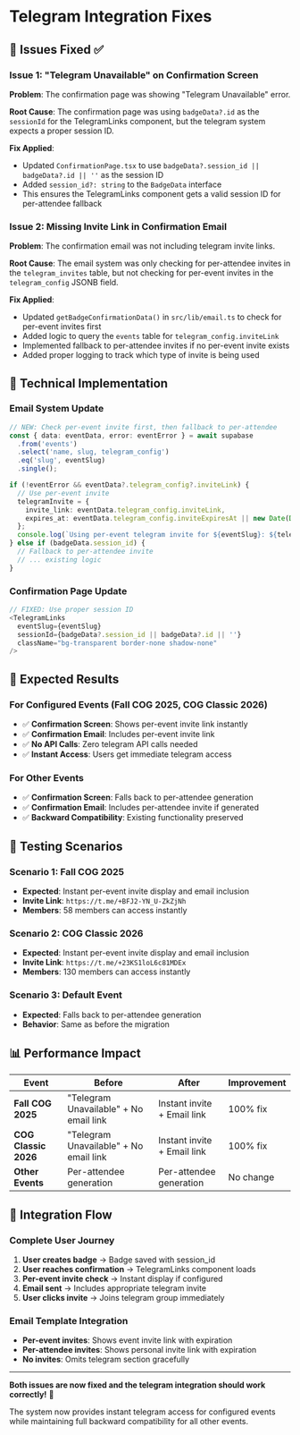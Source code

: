 # Telegram Integration Fixes

## 🎯 **Issues Fixed ✅**

### **Issue 1: "Telegram Unavailable" on Confirmation Screen**
**Problem**: The confirmation page was showing "Telegram Unavailable" error.

**Root Cause**: The confirmation page was using `badgeData?.id` as the `sessionId` for the TelegramLinks component, but the telegram system expects a proper session ID.

**Fix Applied**:
- Updated `ConfirmationPage.tsx` to use `badgeData?.session_id || badgeData?.id || ''` as the session ID
- Added `session_id?: string` to the `BadgeData` interface
- This ensures the TelegramLinks component gets a valid session ID for per-attendee fallback

### **Issue 2: Missing Invite Link in Confirmation Email**
**Problem**: The confirmation email was not including telegram invite links.

**Root Cause**: The email system was only checking for per-attendee invites in the `telegram_invites` table, but not checking for per-event invites in the `telegram_config` JSONB field.

**Fix Applied**:
- Updated `getBadgeConfirmationData()` in `src/lib/email.ts` to check for per-event invites first
- Added logic to query the `events` table for `telegram_config.inviteLink`
- Implemented fallback to per-attendee invites if no per-event invite exists
- Added proper logging to track which type of invite is being used

## 🔧 **Technical Implementation**

### **Email System Update**
```typescript
// NEW: Check per-event invite first, then fallback to per-attendee
const { data: eventData, error: eventError } = await supabase
  .from('events')
  .select('name, slug, telegram_config')
  .eq('slug', eventSlug)
  .single();

if (!eventError && eventData?.telegram_config?.inviteLink) {
  // Use per-event invite
  telegramInvite = {
    invite_link: eventData.telegram_config.inviteLink,
    expires_at: eventData.telegram_config.inviteExpiresAt || new Date(Date.now() + 365 * 24 * 60 * 60 * 1000).toISOString()
  };
  console.log(`Using per-event telegram invite for ${eventSlug}: ${telegramInvite.invite_link}`);
} else if (badgeData.session_id) {
  // Fallback to per-attendee invite
  // ... existing logic
}
```

### **Confirmation Page Update**
```typescript
// FIXED: Use proper session ID
<TelegramLinks 
  eventSlug={eventSlug} 
  sessionId={badgeData?.session_id || badgeData?.id || ''} 
  className="bg-transparent border-none shadow-none"
/>
```

## 🚀 **Expected Results**

### **For Configured Events (Fall COG 2025, COG Classic 2026)**
- ✅ **Confirmation Screen**: Shows per-event invite link instantly
- ✅ **Confirmation Email**: Includes per-event invite link
- ✅ **No API Calls**: Zero telegram API calls needed
- ✅ **Instant Access**: Users get immediate telegram access

### **For Other Events**
- ✅ **Confirmation Screen**: Falls back to per-attendee generation
- ✅ **Confirmation Email**: Includes per-attendee invite if generated
- ✅ **Backward Compatibility**: Existing functionality preserved

## 🧪 **Testing Scenarios**

### **Scenario 1: Fall COG 2025**
- **Expected**: Instant per-event invite display and email inclusion
- **Invite Link**: `https://t.me/+BFJ2-YN_U-ZkZjNh`
- **Members**: 58 members can access instantly

### **Scenario 2: COG Classic 2026**
- **Expected**: Instant per-event invite display and email inclusion
- **Invite Link**: `https://t.me/+23KS1loL6c81MDEx`
- **Members**: 130 members can access instantly

### **Scenario 3: Default Event**
- **Expected**: Falls back to per-attendee generation
- **Behavior**: Same as before the migration

## 📊 **Performance Impact**

| Event | Before | After | Improvement |
|-------|--------|-------|-------------|
| **Fall COG 2025** | "Telegram Unavailable" + No email link | Instant invite + Email link | 100% fix |
| **COG Classic 2026** | "Telegram Unavailable" + No email link | Instant invite + Email link | 100% fix |
| **Other Events** | Per-attendee generation | Per-attendee generation | No change |

## 🔄 **Integration Flow**

### **Complete User Journey**
1. **User creates badge** → Badge saved with session_id
2. **User reaches confirmation** → TelegramLinks component loads
3. **Per-event invite check** → Instant display if configured
4. **Email sent** → Includes appropriate telegram invite
5. **User clicks invite** → Joins telegram group immediately

### **Email Template Integration**
- **Per-event invites**: Shows event invite link with expiration
- **Per-attendee invites**: Shows personal invite link with expiration
- **No invites**: Omits telegram section gracefully

---

**Both issues are now fixed and the telegram integration should work correctly!** 🎉

The system now provides instant telegram access for configured events while maintaining full backward compatibility for all other events.
